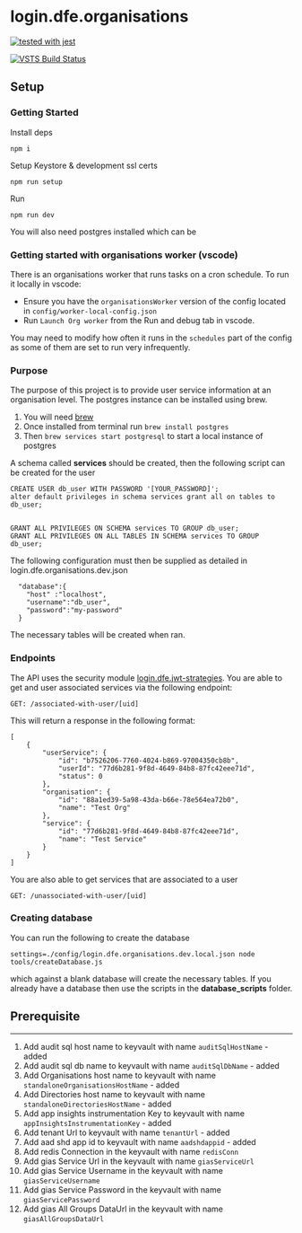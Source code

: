# login.dfe.organisations

[![tested with jest](https://img.shields.io/badge/tested_with-jest-99424f.svg)](https://github.com/facebook/jest)

[![VSTS Build Status](https://sfa-gov-uk.visualstudio.com/_apis/public/build/definitions/aa44e142-c0ac-4ace-a6b2-0d9a3f35d516/711/badge)](https://sfa-gov-uk.visualstudio.com/DfE%20New%20Secure%20Access/_build/index?definitionId=711&_a=completed)

## Setup

### Getting Started

Install deps

```
npm i
```

Setup Keystore & development ssl certs

```
npm run setup
```

Run

```
npm run dev
```

You will also need postgres installed which can be

### Getting started with organisations worker (vscode)

There is an organisations worker that runs tasks on a cron schedule. To run it locally in vscode:

- Ensure you have the `organisationsWorker` version of the config located in `config/worker-local-config.json`
- Run `Launch Org worker` from the Run and debug tab in vscode.

You may need to modify how often it runs in the `schedules` part of the config as some of them are set to run
very infrequently.

### Purpose

The purpose of this project is to provide user service information at an organisation level.
The postgres instance can be installed using brew.

1. You will need [brew](https://brew.sh/)
1. Once installed from terminal run `brew install postgres`
1. Then `brew services start postgresql` to start a local instance of postgres

A schema called **services** should be created, then the following script can be created for the user

```
CREATE USER db_user WITH PASSWORD '[YOUR_PASSWORD]';
alter default privileges in schema services grant all on tables to db_user;


GRANT ALL PRIVILEGES ON SCHEMA services TO GROUP db_user;
GRANT ALL PRIVILEGES ON ALL TABLES IN SCHEMA services TO GROUP db_user;
```

The following configuration must then be supplied as detailed in login.dfe.organisations.dev.json

```
  "database":{
    "host" :"localhost",
    "username":"db_user",
    "password":"my-password"
  }
```

The necessary tables will be created when ran.

### Endpoints

The API uses the security module [login.dfe.jwt-strategies](https://github.com/DFE-Digital/login.dfe.jwt-strategies). You are able to get and user associated services via the following endpoint:

```
GET: /associated-with-user/[uid]
```

This will return a response in the following format:

```
[
    {
        "userService": {
            "id": "b7526206-7760-4024-b869-97004350cb8b",
            "userId": "77d6b281-9f8d-4649-84b8-87fc42eee71d",
            "status": 0
        },
        "organisation": {
            "id": "88a1ed39-5a98-43da-b66e-78e564ea72b0",
            "name": "Test Org"
        },
        "service": {
            "id": "77d6b281-9f8d-4649-84b8-87fc42eee71d",
            "name": "Test Service"
        }
    }
]
```

You are also able to get services that are associated to a user

```
GET: /unassociated-with-user/[uid]
```

### Creating database

You can run the following to create the database

```
settings=./config/login.dfe.organisations.dev.local.json node tools/createDatabase.js

```

which against a blank database will create the necessary tables. If you already have a database then use the scripts in the
**database_scripts** folder.

## Prerequisite

---

1. Add audit sql host name to keyvault with name `auditSqlHostName` - added
2. Add audit sql db name to keyvault with name `auditSqlDbName` - added
3. Add Organisations host name to keyvault with name `standaloneOrganisationsHostName` - added
4. Add Directories host name to keyvault with name `standaloneDirectoriesHostName` - added
5. Add app insights instrumentation Key to keyvault with name `appInsightsInstrumentationKey` - added
6. Add tenant Url to keyvault with name `tenantUrl` - added
7. Add aad shd app id to keyvault with name `aadshdappid` - added
8. Add redis Connection in the keyvault with name `redisConn`
9. Add gias Service Url in the keyvault with name `giasServiceUrl`
10. Add gias Service Username in the keyvault with name `giasServiceUsername`
11. Add gias Service Password in the keyvault with name `giasServicePassword`
12. Add gias All Groups DataUrl in the keyvault with name `giasAllGroupsDataUrl`
